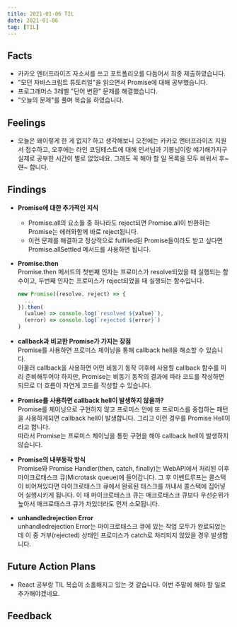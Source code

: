 ```yaml
---
title: 2021-01-06 TIL
date: 2021-01-06
tag: [TIL]
---
```


## Facts

- 카카오 엔터프라이즈 자소서를 쓰고 포트폴리오를 다듬어서 최종 제출하였습니다.
- "모던 자바스크립트 튜토리얼"을 읽으면서 Promise에 대해 공부했습니다.
- 프로그래머스 3레벨 "단어 변환" 문제를 해결했습니다.
- "오늘의 문제"를 풀며 복습을 하였습니다.

## Feelings

- 오늘은 왜이렇게 한 게 없지? 하고 생각해보니 오전에는 카카오 엔터프라이즈 지원서 접수하고, 오후에는 라인 코딩테스트에 대해 인서님과 기봉님이랑 얘기해가지구 실제로 공부한 시간이 별로 없었네요. 그래도 꼭 해야 할 일 목록을 모두 비워서 후~~~련~~~ 합니다.

## Findings

- **Promise에 대한 추가적인 지식**  
  - Promise.all의 요소들 중 하나라도 reject되면 Promise.all이 반환하는 Promise는 에러와함께 바로 reject됩니다.
  - 이런 문제를 해결하고 정상적으로 fulfilled된 Promise들이라도 받고 싶다면 Promise.allSettled 메서드를 사용하면 됩니다.

- **Promise.then**  
  Promise.then 메서드의 첫번째 인자는 프로미스가 resolve되었을 때 실행되는 함수이고, 두번째 인자는 프로미스가 reject되었을 때 실행되는 함수입니다.

    ```js
    new Promise((resolve, reject) => {
      ...
    }).then(
      (value) => console.log(`resolved ${value}`),
      (error) => console.log(`rejected ${error}`)
    )
    ```

- **callback과 비교한 Promise가 가지는 장점**  
  Promise를 사용하면 프로미스 체이닝을 통해 callback hell을 해소할 수 있습니다.  
  아울러 callback을 사용하면 어떤 비동기 동작 이후에 사용할 callback 함수를 미리 준비해두어야 하지만, Promise는 비동기 동작의 결과에 따라 코드를 작성하면 되므로 더 흐름이 자연게 코드를 작성할 수 있습니다.

- **Promise를 사용하면 callback hell이 발생하지 않을까?**  
  Promise를 체이닝으로 구현하지 않고 프로미스 안에 또 프로미스를 중첩하는 패턴을 사용하게되면 callback hell이 발생합니다. 그리고 이런 경우를 Promise Hell이라고 합니다.  
  따라서 Promise는 프로미스 체이닝을 통한 구현을 해야 callback hell이 발생하지 않습니다.

- **Promise의 내부동작 방식**  
  Promise와 Promise Handler(then, catch, finally)는 WebAPI에서 처리된 이후 마이크로태스크 큐(Microtask queue)에 들어갑니다. 그 후 이벤트루프는 콜스택이 비어져있다면 마이크로태스크 큐에서 완료된 태스크를 꺼내서 콜스택에 집어넣어 실행시키게 됩니다. 이 때 마이크로태스크 큐는 매크로태스크 큐보다 우선순위가 높아서 매크로태스크 큐가 차있더라도 먼저 소모됩니다.

- **unhandledrejection Error**  
  unhandledrejection Error는 마이크로태스크 큐에 있는 작업 모두가 완료되었는데 이 중 거부(rejected) 상태인 프로미스가 catch로 처리되지 않았을 경우 발생합니다.

## Future Action Plans

- React 공부랑 TIL 복습이 소홀해지고 있는 것 같습니다. 이번 주말에 해야 할 일로 추가해야겠네요.

## Feedback
